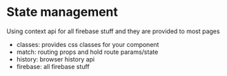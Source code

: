 # State management

Using context api for all firebase stuff and they are provided to most pages

* classes: provides css classes for your component
* match: routing props and hold route params/state
* history: browser history api
* firebase: all firebase stuff
